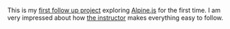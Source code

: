 This is my [first follow up project](https://github.com/thesalahrand/026-alpine-js-for-beginners-codeholic) exploring [Alpine.js](https://alpinejs.dev/) for the first time. I am very impressed about how [the instructor](https://www.youtube.com/watch?v=5ILDMMLgX0E) makes everything easy to follow.